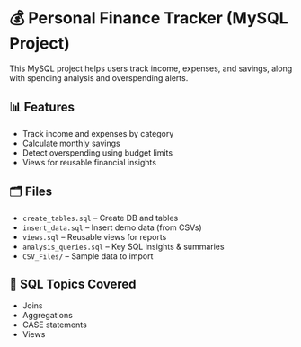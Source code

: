 # 💰 Personal Finance Tracker (MySQL Project)

This MySQL project helps users track income, expenses, and savings, along with spending analysis and overspending alerts.

## 📊 Features
- Track income and expenses by category
- Calculate monthly savings
- Detect overspending using budget limits
- Views for reusable financial insights

## 🗂️ Files
- `create_tables.sql` – Create DB and tables
- `insert_data.sql` – Insert demo data (from CSVs)
- `views.sql` – Reusable views for reports
- `analysis_queries.sql` – Key SQL insights & summaries
- `CSV_Files/` – Sample data to import

## 🧠 SQL Topics Covered
- Joins
- Aggregations
- CASE statements
- Views
